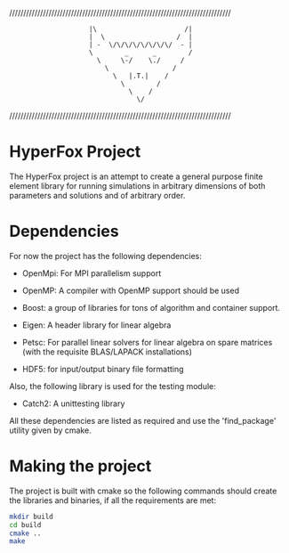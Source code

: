///////////////////////////////////////////////////////////////////////////////

                        |\                      /|
                        |  \                  /  |
                        | -  \/\/\/\/\/\/\/\/  - |
                        \        _      _        /
                          \     \-/    \./     /
                            \                /
                              \   |.T.|    /
                                \        /
                                  \    /
                                    \/

///////////////////////////////////////////////////////////////////////////////

# HyperFox Project

The HyperFox project is an attempt to create a general purpose finite element 
library for running simulations in arbitrary dimensions of both parameters and 
solutions and of arbitrary order.

# Dependencies

For now the project has the following dependencies:

- OpenMpi: For MPI parallelism support

- OpenMP: A compiler with OpenMP support should be used

- Boost: a group of libraries for tons of algorithm and container support.

- Eigen: A header library for linear algebra

- Petsc: For parallel linear solvers for linear algebra on spare matrices (with the requisite BLAS/LAPACK installations)

- HDF5: for input/output binary file formatting

Also, the following library is used for the testing module:

- Catch2: A unittesting library

All these dependencies are listed as required and use the 'find_package' utility given by cmake.

# Making the project

The project is built with cmake so the following commands should create the libraries and binaries, if all the requirements are met:

```bash
mkdir build
cd build
cmake ..
make
```
